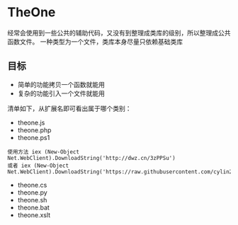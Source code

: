 # TheOne
经常会使用到一些公共的辅助代码，又没有到整理成类库的级别，所以整理成公共函数文件。
一种类型为一个文件，类库本身尽量只依赖基础类库

## 目标
* 简单的功能拷贝一个函数就能用
* 复杂的功能引入一个文件就能用

清单如下，从扩展名即可看出属于哪个类别：

* theone.js
* theone.php
* theone.ps1
```
使用方法 iex (New-Object Net.WebClient).DownloadString('http://dwz.cn/3zPPSu')
或者 iex (New-Object Net.WebClient).DownloadString('https://raw.githubusercontent.com/cylin2000/theone/master/theone.ps1')
```
* theone.cs
* theone.py
* theone.sh
* theone.bat
* theone.xslt
